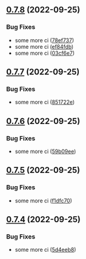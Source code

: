 ## [0.7.8](https://github.com/simonplattner/github-actions-sandbox/compare/v0.7.7...v0.7.8) (2022-09-25)


### Bug Fixes

* some more ci ([78ef737](https://github.com/simonplattner/github-actions-sandbox/commit/78ef737f75e05060592720991588260ad202dc91))
* some more ci ([ef84fdb](https://github.com/simonplattner/github-actions-sandbox/commit/ef84fdb339edae955a5fe88dc93b256787fd3112))
* some more ci ([03cf6e7](https://github.com/simonplattner/github-actions-sandbox/commit/03cf6e743dee10bf906698c66b91778b370b1a4c))



## [0.7.7](https://github.com/simonplattner/github-actions-sandbox/compare/v0.7.6...v0.7.7) (2022-09-25)


### Bug Fixes

* some more ci ([851722e](https://github.com/simonplattner/github-actions-sandbox/commit/851722ea57545366ab2a68c9264e1e5a7ea700fd))



## [0.7.6](https://github.com/simonplattner/github-actions-sandbox/compare/v0.7.5...v0.7.6) (2022-09-25)


### Bug Fixes

* some more ci ([59b09ee](https://github.com/simonplattner/github-actions-sandbox/commit/59b09ee3ecc5a238a6bee0f7983ed5d897257c99))



## [0.7.5](https://github.com/simonplattner/github-actions-sandbox/compare/v0.7.4...v0.7.5) (2022-09-25)


### Bug Fixes

* some more ci ([f1dfc70](https://github.com/simonplattner/github-actions-sandbox/commit/f1dfc70a6ec564e361df59c2464725a11f65ad3a))



## [0.7.4](https://github.com/simonplattner/github-actions-sandbox/compare/v0.7.3...v0.7.4) (2022-09-25)


### Bug Fixes

* some more ci ([5d4eeb8](https://github.com/simonplattner/github-actions-sandbox/commit/5d4eeb87a019094a3faa57f70971ba1cb08f6667))



